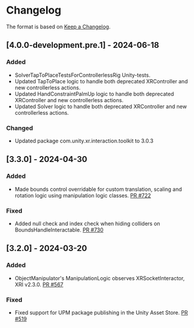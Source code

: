 # Changelog

The format is based on [Keep a Changelog](https://keepachangelog.com/en/1.1.0/).

## [4.0.0-development.pre.1] - 2024-06-18

### Added

* SolverTapToPlaceTestsForControllerlessRig Unity-tests.
* Updated TapToPlace logic to handle both deprecated XRController and new controllerless actions.
* Updated HandConstraintPalmUp logic to handle both deprecated XRController and new controllerless actions.
* Updated Solver logic to handle both deprecated XRController and new controllerless actions.

### Changed

* Updated package com.unity.xr.interaction.toolkit to 3.0.3

## [3.3.0] - 2024-04-30

### Added

* Made bounds control overridable for custom translation, scaling and rotation logic using manipulation logic classes. [PR #722](https://github.com/MixedRealityToolkit/MixedRealityToolkit-Unity/pull/722)

### Fixed

* Added null check and index check when hiding colliders on BoundsHandleInteractable. [PR #730](https://github.com/MixedRealityToolkit/MixedRealityToolkit-Unity/pull/730)

## [3.2.0] - 2024-03-20

### Added

* ObjectManipulator's ManipulationLogic observes XRSocketInteractor, XRI v2.3.0. [PR #567](https://github.com/MixedRealityToolkit/MixedRealityToolkit-Unity/pull/567)

### Fixed

* Fixed support for UPM package publishing in the Unity Asset Store. [PR #519](https://github.com/MixedRealityToolkit/MixedRealityToolkit-Unity/pull/519)